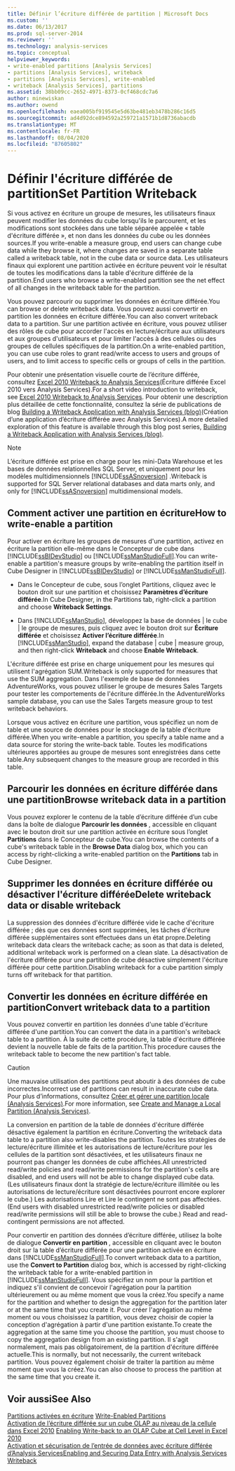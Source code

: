 ```yaml
---
title: Définir l’écriture différée de partition | Microsoft Docs
ms.custom: ''
ms.date: 06/13/2017
ms.prod: sql-server-2014
ms.reviewer: ''
ms.technology: analysis-services
ms.topic: conceptual
helpviewer_keywords:
- write-enabled partitions [Analysis Services]
- partitions [Analysis Services], writeback
- partitions [Analysis Services], write-enabled
- writeback [Analysis Services], partitions
ms.assetid: 38bb09cc-2652-4971-8373-0cf468cdc7a6
author: minewiskan
ms.author: owend
ms.openlocfilehash: eaea005bf919545e5d63be481eb3478b286c16d5
ms.sourcegitcommit: ad4d92dce894592a259721a1571b1d8736abacdb
ms.translationtype: MT
ms.contentlocale: fr-FR
ms.lasthandoff: 08/04/2020
ms.locfileid: "87605802"
---
```

# <a name="set-partition-writeback"></a><span data-ttu-id="679c7-102">Définir l'écriture différée de partition</span><span class="sxs-lookup"><span data-stu-id="679c7-102">Set Partition Writeback</span></span>
  <span data-ttu-id="679c7-103">Si vous activez en écriture un groupe de mesures, les utilisateurs finaux peuvent modifier les données du cube lorsqu'ils le parcourent, et les modifications sont stockées dans une table séparée appelée « table d'écriture différée », et non dans les données du cube ou les données sources.</span><span class="sxs-lookup"><span data-stu-id="679c7-103">If you write-enable a measure group, end users can change cube data while they browse it, where changes are saved in a separate table called a writeback table, not in the cube data or source data.</span></span> <span data-ttu-id="679c7-104">Les utilisateurs finaux qui explorent une partition activée en écriture peuvent voir le résultat de toutes les modifications dans la table d'écriture différée de la partition.</span><span class="sxs-lookup"><span data-stu-id="679c7-104">End users who browse a write-enabled partition see the net effect of all changes in the writeback table for the partition.</span></span>  
  
 <span data-ttu-id="679c7-105">Vous pouvez parcourir ou supprimer les données en écriture différée.</span><span class="sxs-lookup"><span data-stu-id="679c7-105">You can browse or delete writeback data.</span></span> <span data-ttu-id="679c7-106">Vous pouvez aussi convertir en partition les données en écriture différée.</span><span class="sxs-lookup"><span data-stu-id="679c7-106">You can also convert writeback data to a partition.</span></span> <span data-ttu-id="679c7-107">Sur une partition activée en écriture, vous pouvez utiliser des rôles de cube pour accorder l'accès en lecture/écriture aux utilisateurs et aux groupes d'utilisateurs et pour limiter l'accès à des cellules ou des groupes de cellules spécifiques de la partition.</span><span class="sxs-lookup"><span data-stu-id="679c7-107">On a write-enabled partition, you can use cube roles to grant read/write access to users and groups of users, and to limit access to specific cells or groups of cells in the partition.</span></span>  
  
 <span data-ttu-id="679c7-108">Pour obtenir une présentation visuelle courte de l’écriture différée, consultez [Excel 2010 Writeback to Analysis Services](https://go.microsoft.com/fwlink/p/?LinkId=394951)(Écriture différée Excel 2010 vers Analysis Services).</span><span class="sxs-lookup"><span data-stu-id="679c7-108">For a short video introduction to writeback, see [Excel 2010 Writeback to Analysis Services](https://go.microsoft.com/fwlink/p/?LinkId=394951).</span></span> <span data-ttu-id="679c7-109">Pour obtenir une description plus détaillée de cette fonctionnalité, consultez la série de publications de blog [Building a Writeback Application with Analysis Services (blog)](https://go.microsoft.com/fwlink/?LinkId=394977)(Création d’une application d’écriture différée avec Analysis Services).</span><span class="sxs-lookup"><span data-stu-id="679c7-109">A more detailed exploration of this feature is available through this blog post series, [Building a Writeback Application with Analysis Services (blog)](https://go.microsoft.com/fwlink/?LinkId=394977).</span></span>  
  
> [!NOTE]  
>  <span data-ttu-id="679c7-110">L’écriture différée est prise en charge pour les mini-Data Warehouse et les bases de données relationnelles SQL Server, et uniquement pour les modèles multidimensionnels [!INCLUDE[ssASnoversion](../../includes/ssasnoversion-md.md)] .</span><span class="sxs-lookup"><span data-stu-id="679c7-110">Writeback is supported for SQL Server relational databases and data marts only, and only for [!INCLUDE[ssASnoversion](../../includes/ssasnoversion-md.md)] multidimensional models.</span></span>  
  
## <a name="how-to-write-enable-a-partition"></a><span data-ttu-id="679c7-111">Comment activer une partition en écriture</span><span class="sxs-lookup"><span data-stu-id="679c7-111">How to write-enable a partition</span></span>  
 <span data-ttu-id="679c7-112">Pour activer en écriture les groupes de mesures d'une partition, activez en écriture la partition elle-même dans le Concepteur de cube dans [!INCLUDE[ssBIDevStudio](../../includes/ssbidevstudio-md.md)] ou [!INCLUDE[ssManStudioFull](../../includes/ssmanstudiofull-md.md)].</span><span class="sxs-lookup"><span data-stu-id="679c7-112">You can write-enable a partition's measure groups by write-enabling the partition itself in Cube Designer in [!INCLUDE[ssBIDevStudio](../../includes/ssbidevstudio-md.md)] or [!INCLUDE[ssManStudioFull](../../includes/ssmanstudiofull-md.md)].</span></span>  
  
-   <span data-ttu-id="679c7-113">Dans le Concepteur de cube, sous l’onglet Partitions, cliquez avec le bouton droit sur une partition et choisissez **Paramètres d’écriture différée**.</span><span class="sxs-lookup"><span data-stu-id="679c7-113">In Cube Designer, in the Partitions tab, right-click a partition and choose **Writeback Settings**.</span></span>  
  
-   <span data-ttu-id="679c7-114">Dans [!INCLUDE[ssManStudio](../../includes/ssmanstudio-md.md)], développez la base de données | le cube | le groupe de mesures, puis cliquez avec le bouton droit sur **Écriture différée** et choisissez **Activer l’écriture différée**.</span><span class="sxs-lookup"><span data-stu-id="679c7-114">In [!INCLUDE[ssManStudio](../../includes/ssmanstudio-md.md)], expand the database | cube | measure group, and then right-click **Writeback** and choose **Enable Writeback**.</span></span>  
  
 <span data-ttu-id="679c7-115">L'écriture différée est prise en charge uniquement pour les mesures qui utilisent l'agrégation SUM.</span><span class="sxs-lookup"><span data-stu-id="679c7-115">Writeback is only supported for measures that use the SUM aggregation.</span></span> <span data-ttu-id="679c7-116">Dans l'exemple de base de données AdventureWorks, vous pouvez utiliser le groupe de mesures Sales Targets pour tester les comportements de l'écriture différée.</span><span class="sxs-lookup"><span data-stu-id="679c7-116">In the AdventureWorks sample database, you can use the Sales Targets measure group to test writeback behaviors.</span></span>  
  
 <span data-ttu-id="679c7-117">Lorsque vous activez en écriture une partition, vous spécifiez un nom de table et une source de données pour le stockage de la table d'écriture différée.</span><span class="sxs-lookup"><span data-stu-id="679c7-117">When you write-enable a partition, you specify a table name and a data source for storing the write-back table.</span></span> <span data-ttu-id="679c7-118">Toutes les modifications ultérieures apportées au groupe de mesures sont enregistrées dans cette table.</span><span class="sxs-lookup"><span data-stu-id="679c7-118">Any subsequent changes to the measure group are recorded in this table.</span></span>  
  
## <a name="browse-writeback-data-in-a-partition"></a><span data-ttu-id="679c7-119">Parcourir les données en écriture différée dans une partition</span><span class="sxs-lookup"><span data-stu-id="679c7-119">Browse writeback data in a partition</span></span>  
 <span data-ttu-id="679c7-120">Vous pouvez explorer le contenu de la table d’écriture différée d’un cube dans la boîte de dialogue **Parcourir les données** , accessible en cliquant avec le bouton droit sur une partition activée en écriture sous l’onglet **Partitions** dans le Concepteur de cube.</span><span class="sxs-lookup"><span data-stu-id="679c7-120">You can browse the contents of a cube's writeback table in the **Browse Data** dialog box, which you can access by right-clicking a write-enabled partition on the **Partitions** tab in Cube Designer.</span></span>  
  
## <a name="delete-writeback-data-or-disable-writeback"></a><span data-ttu-id="679c7-121">Supprimer les données en écriture différée ou désactiver l'écriture différée</span><span class="sxs-lookup"><span data-stu-id="679c7-121">Delete writeback data or disable writeback</span></span>  
 <span data-ttu-id="679c7-122">La suppression des données d'écriture différée vide le cache d'écriture différée ; dès que ces données sont supprimées, les tâches d'écriture différée supplémentaires sont effectuées dans un état propre.</span><span class="sxs-lookup"><span data-stu-id="679c7-122">Deleting writeback data clears the writeback cache; as soon as that data is deleted, additional writeback work is performed on a clean slate.</span></span> <span data-ttu-id="679c7-123">La désactivation de l'écriture différée pour une partition de cube désactive simplement l'écriture différée pour cette partition.</span><span class="sxs-lookup"><span data-stu-id="679c7-123">Disabling writeback for a cube partition simply turns off writeback for that partition.</span></span>  
  
## <a name="convert-writeback-data-to-a-partition"></a><span data-ttu-id="679c7-124">Convertir les données en écriture différée en partition</span><span class="sxs-lookup"><span data-stu-id="679c7-124">Convert writeback data to a partition</span></span>  
 <span data-ttu-id="679c7-125">Vous pouvez convertir en partition les données d'une table d'écriture différée d'une partition.</span><span class="sxs-lookup"><span data-stu-id="679c7-125">You can convert the data in a partition's writeback table to a partition.</span></span> <span data-ttu-id="679c7-126">À la suite de cette procédure, la table d'écriture différée devient la nouvelle table de faits de la partition.</span><span class="sxs-lookup"><span data-stu-id="679c7-126">This procedure causes the writeback table to become the new partition's fact table.</span></span>  
  
> [!CAUTION]  
>  <span data-ttu-id="679c7-127">Une mauvaise utilisation des partitions peut aboutir à des données de cube incorrectes.</span><span class="sxs-lookup"><span data-stu-id="679c7-127">Incorrect use of partitions can result in inaccurate cube data.</span></span> <span data-ttu-id="679c7-128">Pour plus d’informations, consultez [Créer et gérer une partition locale &#40;Analysis Services&#41;](create-and-manage-a-local-partition-analysis-services.md).</span><span class="sxs-lookup"><span data-stu-id="679c7-128">For more information, see [Create and Manage a Local Partition &#40;Analysis Services&#41;](create-and-manage-a-local-partition-analysis-services.md).</span></span>  
  
 <span data-ttu-id="679c7-129">La conversion en partition de la table de données d'écriture différée désactive également la partition en écriture.</span><span class="sxs-lookup"><span data-stu-id="679c7-129">Converting the writeback data table to a partition also write-disables the partition.</span></span> <span data-ttu-id="679c7-130">Toutes les stratégies de lecture/écriture illimitée et les autorisations de lecture/écriture pour les cellules de la partition sont désactivées, et les utilisateurs finaux ne pourront pas changer les données de cube affichées.</span><span class="sxs-lookup"><span data-stu-id="679c7-130">All unrestricted read/write policies and read/write permissions for the partition's cells are disabled, and end users will not be able to change displayed cube data.</span></span> <span data-ttu-id="679c7-131">(Les utilisateurs finaux dont la stratégie de lecture/écriture illimitée ou les autorisations de lecture/écriture sont désactivées pourront encore explorer le cube.) Les autorisations Lire et Lire le contingent ne sont pas affectées.</span><span class="sxs-lookup"><span data-stu-id="679c7-131">(End users with disabled unrestricted read/write policies or disabled read/write permissions will still be able to browse the cube.) Read and read-contingent permissions are not affected.</span></span>  
  
 <span data-ttu-id="679c7-132">Pour convertir en partition des données d’écriture différée, utilisez la boîte de dialogue **Convertir en partition** , accessible en cliquant avec le bouton droit sur la table d’écriture différée pour une partition activée en écriture dans [!INCLUDE[ssManStudioFull](../../includes/ssmanstudiofull-md.md)].</span><span class="sxs-lookup"><span data-stu-id="679c7-132">To convert writeback data to a partition, use the **Convert to Partition** dialog box, which is accessed by right-clicking the writeback table for a write-enabled partition in [!INCLUDE[ssManStudioFull](../../includes/ssmanstudiofull-md.md)].</span></span> <span data-ttu-id="679c7-133">Vous spécifiez un nom pour la partition et indiquez s'il convient de concevoir l'agrégation pour la partition ultérieurement ou au même moment que vous la créez.</span><span class="sxs-lookup"><span data-stu-id="679c7-133">You specify a name for the partition and whether to design the aggregation for the partition later or at the same time that you create it.</span></span> <span data-ttu-id="679c7-134">Pour créer l'agrégation au même moment ou vous choisissez la partition, vous devez choisir de copier la conception d'agrégation à partir d'une partition existante.</span><span class="sxs-lookup"><span data-stu-id="679c7-134">To create the aggregation at the same time you choose the partition, you must choose to copy the aggregation design from an existing partition.</span></span> <span data-ttu-id="679c7-135">Il s'agit normalement, mais pas obligatoirement, de la partition d'écriture différée actuelle.</span><span class="sxs-lookup"><span data-stu-id="679c7-135">This is normally, but not necessarily, the current writeback partition.</span></span> <span data-ttu-id="679c7-136">Vous pouvez également choisir de traiter la partition au même moment que vous la créez.</span><span class="sxs-lookup"><span data-stu-id="679c7-136">You can also choose to process the partition at the same time that you create it.</span></span>  
  
## <a name="see-also"></a><span data-ttu-id="679c7-137">Voir aussi</span><span class="sxs-lookup"><span data-stu-id="679c7-137">See Also</span></span>  
 <span data-ttu-id="679c7-138">[Partitions activées en écriture](../multidimensional-models-olap-logical-cube-objects/partitions-write-enabled-partitions.md) </span><span class="sxs-lookup"><span data-stu-id="679c7-138">[Write-Enabled Partitions](../multidimensional-models-olap-logical-cube-objects/partitions-write-enabled-partitions.md) </span></span>  
 <span data-ttu-id="679c7-139">[Activation de l’écriture différée sur un cube OLAP au niveau de la cellule dans Excel 2010](https://go.microsoft.com/fwlink/p/?LinkId=394952) </span><span class="sxs-lookup"><span data-stu-id="679c7-139">[Enabling Write-back to an OLAP Cube at Cell Level in Excel 2010](https://go.microsoft.com/fwlink/p/?LinkId=394952) </span></span>  
 [<span data-ttu-id="679c7-140">Activation et sécurisation de l’entrée de données avec écriture différée d’Analysis Services</span><span class="sxs-lookup"><span data-stu-id="679c7-140">Enabling and Securing Data Entry with Analysis Services Writeback</span></span>](https://go.microsoft.com/fwlink/p/?LinkId=394953)  
  
  
